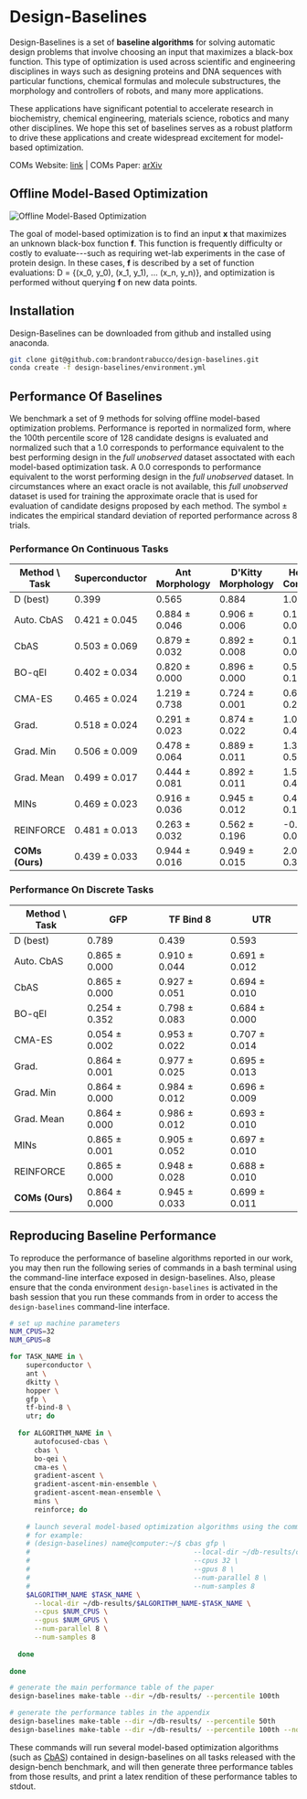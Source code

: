 # Design-Baselines

Design-Baselines is a set of **baseline algorithms** for solving automatic design problems that involve choosing an input that maximizes a black-box function. This type of optimization is used across scientific and engineering disciplines in ways such as designing proteins and DNA sequences with particular functions, chemical formulas and molecule substructures, the morphology and controllers of robots, and many more applications. 

These applications have significant potential to accelerate research in biochemistry, chemical engineering, materials science, robotics and many other disciplines. We hope this set of baselines serves as a robust platform to drive these applications and create widespread excitement for model-based optimization.

COMs Website: [link](https://sites.google.com/berkeley.edu/coms/home?authuser=0)    |    COMs Paper: [arXiv](https://arxiv.org/abs/2107.06882)

## Offline Model-Based Optimization

![Offline Model-Based Optimization](https://storage.googleapis.com/design-bench/mbo.png)

The goal of model-based optimization is to find an input **x** that maximizes an unknown black-box function **f**. This function is frequently difficulty or costly to evaluate---such as requiring wet-lab experiments in the case of protein design. In these cases, **f** is described by a set of function evaluations: D = {(x_0, y_0), (x_1, y_1), ... (x_n, y_n)}, and optimization is performed without querying **f** on new data points.

## Installation

Design-Baselines can be downloaded from github and installed using anaconda.

```bash
git clone git@github.com:brandontrabucco/design-baselines.git
conda create -f design-baselines/environment.yml
```

## Performance Of Baselines

We benchmark a set of 9 methods for solving offline model-based optimization problems. Performance is reported in normalized form, where the 100th percentile score of 128 candidate designs is evaluated and normalized such that a 1.0 corresponds to performance equivalent to the best performing design in the *full unobserved* dataset assoctated with each model-based optimization task. A 0.0 corresponds to performance equivalent to the worst performing design in the *full unobserved* dataset. In circumstances where an exact oracle is not available, this *full unobserved* dataset is used for training the approximate oracle that is used for evaluation of candidate designs proposed by each method. The symbol ± indicates the empirical standard deviation of reported performance across 8 trials.

### Performance On Continuous Tasks

Method \ Task                 | Superconductor | Ant Morphology | D'Kitty Morphology | Hopper Controller 
----------------------------- | -------------- | -------------- | ------------------ | -----------------
D (best)                      |          0.399 |          0.565 |              0.884 |               1.0
Auto. CbAS                    |  0.421 ± 0.045 |  0.884 ± 0.046 |      0.906 ± 0.006 |     0.137 ± 0.005 
CbAS                          |  0.503 ± 0.069 |  0.879 ± 0.032 |      0.892 ± 0.008 |     0.141 ± 0.012 
BO-qEI                        |  0.402 ± 0.034 |  0.820 ± 0.000 |      0.896 ± 0.000 |     0.550 ± 0.118 
CMA-ES                        |  0.465 ± 0.024 |  1.219 ± 0.738 |      0.724 ± 0.001 |     0.604 ± 0.215 
Grad.                         |  0.518 ± 0.024 |  0.291 ± 0.023 |      0.874 ± 0.022 |     1.035 ± 0.482 
Grad. Min                     |  0.506 ± 0.009 |  0.478 ± 0.064 |      0.889 ± 0.011 |     1.391 ± 0.589 
Grad. Mean                    |  0.499 ± 0.017 |  0.444 ± 0.081 |      0.892 ± 0.011 |     1.586 ± 0.454 
MINs                          |  0.469 ± 0.023 |  0.916 ± 0.036 |      0.945 ± 0.012 |     0.424 ± 0.166 
REINFORCE                     |  0.481 ± 0.013 |  0.263 ± 0.032 |      0.562 ± 0.196 |    -0.020 ± 0.067 
**COMs (Ours)**               |  0.439 ± 0.033 |  0.944 ± 0.016 |      0.949 ± 0.015 |     2.056 ± 0.314

### Performance On Discrete Tasks

Method \ Task                 |            GFP |      TF Bind 8 |            UTR 
----------------------------- | -------------- | -------------- | -------------- 
D (best)                      |          0.789 |          0.439 |          0.593
Auto. CbAS                    |  0.865 ± 0.000 |  0.910 ± 0.044 |  0.691 ± 0.012 
CbAS                          |  0.865 ± 0.000 |  0.927 ± 0.051 |  0.694 ± 0.010 
BO-qEI                        |  0.254 ± 0.352 |  0.798 ± 0.083 |  0.684 ± 0.000 
CMA-ES                        |  0.054 ± 0.002 |  0.953 ± 0.022 |  0.707 ± 0.014 
Grad.                         |  0.864 ± 0.001 |  0.977 ± 0.025 |  0.695 ± 0.013 
Grad. Min                     |  0.864 ± 0.000 |  0.984 ± 0.012 |  0.696 ± 0.009 
Grad. Mean                    |  0.864 ± 0.000 |  0.986 ± 0.012 |  0.693 ± 0.010 
MINs                          |  0.865 ± 0.001 |  0.905 ± 0.052 |  0.697 ± 0.010 
REINFORCE                     |  0.865 ± 0.000 |  0.948 ± 0.028 |  0.688 ± 0.010
**COMs (Ours)**               |  0.864 ± 0.000 |  0.945 ± 0.033 |  0.699 ± 0.011

## Reproducing Baseline Performance

To reproduce the performance of baseline algorithms reported in our work, you may then run the following series of commands in a bash terminal using the command-line interface exposed in design-baselines. Also, please ensure that the conda environment `design-baselines` is activated in the bash session that you run these commands from in order to access the `design-baselines` command-line interface.

```bash
# set up machine parameters
NUM_CPUS=32
NUM_GPUS=8

for TASK_NAME in \
    superconductor \
    ant \
    dkitty \
    hopper \
    gfp \
    tf-bind-8 \
    utr; do
    
  for ALGORITHM_NAME in \
      autofocused-cbas \
      cbas \
      bo-qei \
      cma-es \
      gradient-ascent \
      gradient-ascent-min-ensemble \
      gradient-ascent-mean-ensemble \
      mins \
      reinforce; do
  
    # launch several model-based optimization algorithms using the command line interface
    # for example: 
    # (design-baselines) name@computer:~/$ cbas gfp \
    #                                        --local-dir ~/db-results/cbas-gfp \
    #                                        --cpus 32 \
    #                                        --gpus 8 \
    #                                        --num-parallel 8 \
    #                                        --num-samples 8
    $ALGORITHM_NAME $TASK_NAME \
      --local-dir ~/db-results/$ALGORITHM_NAME-$TASK_NAME \
      --cpus $NUM_CPUS \
      --gpus $NUM_GPUS \
      --num-parallel 8 \
      --num-samples 8
    
  done
  
done

# generate the main performance table of the paper
design-baselines make-table --dir ~/db-results/ --percentile 100th

# generate the performance tables in the appendix
design-baselines make-table --dir ~/db-results/ --percentile 50th
design-baselines make-table --dir ~/db-results/ --percentile 100th --no-normalize
```

These commands will run several model-based optimization algorithms (such as [CbAS](http://proceedings.mlr.press/v97/brookes19a.html)) contained in design-baselines on all tasks released with the design-bench benchmark, and will then generate three performance tables from those results, and print a latex rendition of these performance tables to stdout.
